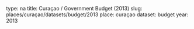 type: na
title: Curaçao / Government Budget (2013)
slug: places/curaçao/datasets/budget/2013
place: curaçao
dataset: budget
year: 2013
